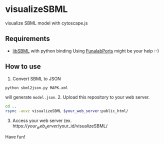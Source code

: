 # visualizeSBML
visualize SBML model with cytoscape.js

## Requirements
- [libSBML](http://sbml.org/Software/libSBML) with python binding
Using [FunalabPorts](https://github.com/funasoul/FunalabPorts) might be your help :-)

## How to use
1. Convert SBML to JSON
```sh
python sbml2json.py MAPK.xml
```
will generate `model.json`.
2. Upload this repository to your web server.
```sh
cd ..
rsync -auvz visualizeSBML $your_web_server:public_html/
```
3. Access your web server (ex. https://$your_web_server/$your_id/visualizeSBML/

Have fun!
